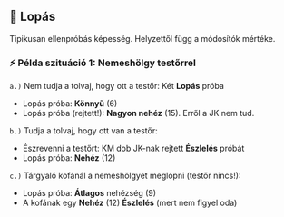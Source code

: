 ## 🔵 Lopás

Tipikusan ellenpróbás képesség. Helyzettől függ a módosítók mértéke.

### ⚡ Példa szituáció 1:  Nemeshölgy testőrrel

`a.)` Nem tudja a tolvaj, hogy ott a testőr: Két **Lopás** próba
- Lopás próba: **Könnyű** (6) 
- Lopás próba (rejtett!): **Nagyon nehéz** (15). Erről a JK nem tud.

`b.)` Tudja a tolvaj, hogy ott van a testőr:
- Észrevenni a testőrt: KM dob JK-nak rejtett **Észlelés** próbát
- Lopás próba: **Nehéz** (12)

`c.)` Tárgyaló kofánál a nemeshölgyet meglopni (testőr nincs!):
  - Lopás próba: **Átlagos** nehézség (9)
  - A kofának egy **Nehéz** (12)  **Észlelés** (mert nem figyel oda)

